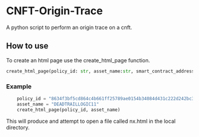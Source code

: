 # CNFT-Origin-Trace

A python script to perform an origin trace on a cnft.

## How to use

To create an html page use the create_html_page function.

```py
create_html_page(policy_id: str, asset_name:str, smart_contract_address:str="", print_flag:bool=True)
```

### Example

```py
    policy_id = "8634f3bf5cd864c4b661ff25789ae0154b34084d431c222d242bc39c"
    asset_name = "DEADTRAILLOGIC11"
    create_html_page(policy_id, asset_name)
```

This will produce and attempt to open a file called nx.html in the local directory.